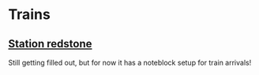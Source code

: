 # Trains

## [Station redstone](https://github.com/rowanthemodder/Slate-Mechanics-Schematics/tree/main/trains/station_redstone)
Still getting filled out, but for now it has a noteblock setup for train arrivals!
